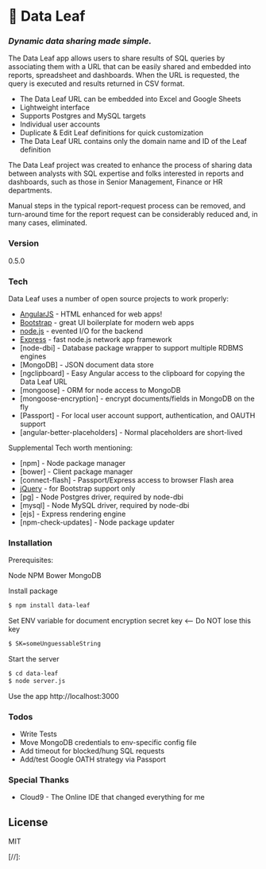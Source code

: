 # :herb: Data Leaf
### *_Dynamic data sharing made simple._*

The Data Leaf app allows users to share results of SQL queries by associating them with a URL that can be easily shared and embedded into reports, spreadsheet and dashboards. When the URL is requested, the query is executed and results returned in CSV format.

  - The Data Leaf URL can be embedded into Excel and Google Sheets
  - Lightweight interface
  - Supports Postgres and MySQL targets
  - Individual user accounts
  - Duplicate & Edit Leaf definitions for quick customization
  - The Data Leaf URL contains only the domain name and ID of the Leaf definition

The Data Leaf project was created to enhance the process of sharing data between analysts with SQL expertise and folks interested in reports and dashboards, such as those in Senior Management, Finance or HR departments.

Manual steps in the typical report-request process can be removed, and turn-around time for the report request can be considerably reduced and, in many cases, eliminated.

### Version
0.5.0

### Tech

Data Leaf uses a number of open source projects to work properly:

* [AngularJS] - HTML enhanced for web apps!
* [Bootstrap] - great UI boilerplate for modern web apps
* [node.js] - evented I/O for the backend
* [Express] - fast node.js network app framework
* [node-dbi] - Database package wrapper to support multiple RDBMS engines
* [MongoDB] - JSON document data store
* [ngclipboard] - Easy Angular access to the clipboard for copying the Data Leaf URL
* [mongoose] - ORM for node access to MongoDB
* [mongoose-encryption] - encrypt documents/fields in MongoDB on the fly
* [Passport] - For local user account support, authentication, and OAUTH support
* [angular-better-placeholders] - Normal placeholders are short-lived

Supplemental Tech worth mentioning:

* [npm] - Node package manager
* [bower] - Client package manager
* [connect-flash] - Passport/Express access to browser Flash area
* [jQuery] - for Bootstrap support only
* [pg] - Node Postgres driver, required by node-dbi
* [mysql] - Node MySQL driver, required by node-dbi
* [ejs] - Express rendering engine
* [npm-check-updates] - Node package updater

### Installation

Prerequisites:

Node
NPM
Bower
MongoDB

Install package
```sh
$ npm install data-leaf
```

Set ENV variable for document encryption secret key <— Do NOT lose this key
```sh
$ SK=someUnguessableString
```

Start the server
```sh
$ cd data-leaf
$ node server.js
```

Use the app
http://localhost:3000

### Todos

 - Write Tests
 - Move MongoDB credentials to env-specific config file
 - Add timeout for blocked/hung SQL requests
 - Add/test Google OATH strategy via Passport

### Special Thanks

 - Cloud9 - The Online IDE that changed everything for me

License
----

MIT

[//]:

   [node.js]: <http://nodejs.org>
   [Bootstrap]: <http://twitter.github.com/bootstrap/>
   [jQuery]: <http://jquery.com>
   [express]: <http://expressjs.com>
   [AngularJS]: <http://angularjs.org>

